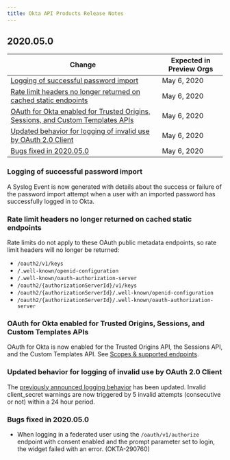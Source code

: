 ```yaml
---
title: Okta API Products Release Notes
---
```


## 2020.05.0

| Change                                                                                                                                                              | Expected in Preview Orgs |
| ------------------------------------------------------------------------------------------------------------------------------------------------------------------- | ------------------------ |
| [Logging of successful password import](#logging-of-successful-password-import)                                                                                     | May 6, 2020              |
| [Rate limit headers no longer returned on cached static endpoints](#rate-limit-headers-no-longer-returned-on-cached-static-endpoints)                               | May 6, 2020              |
| [OAuth for Okta enabled for Trusted Origins, Sessions, and Custom Templates APIs](#oauth-for-okta-enabled-for-trusted-origins-sessions-and-custom-templates-apis)   | May 6, 2020              |
| [Updated behavior for logging of invalid use by OAuth 2.0 Client](#updated-behavior-for-logging-of-invalid-use-by-oauth-2-0-client)                                 | May 6, 2020              |
| [Bugs fixed in 2020.05.0](#bugs-fixed-in-2020-05-0)                                                                                                                 | May 6, 2020              |

### Logging of successful password import

A Syslog Event is now generated with details about the success or failure of the password import attempt when a user with an imported password has successfully logged in to Okta. <!-- OKTA-283126 -->

### Rate limit headers no longer returned on cached static endpoints

Rate limits do not apply to these OAuth public metadata endpoints, so rate limit headers will no longer be returned:

* `/oauth2/v1/keys`
* `/.well-known/openid-configuration`
* `/.well-known/oauth-authorization-server`
* `/oauth2/{authorizationServerId}/v1/keys`
* `/oauth2/{authorizationServerId}/.well-known/openid-configuration`
* `/oauth2/{authorizationServerId}/.well-known/oauth-authorization-server`
<!-- OKTA-289849 -->

### OAuth for Okta enabled for Trusted Origins, Sessions, and Custom Templates APIs

OAuth for Okta is now enabled for the Trusted Origins API, the Sessions API, and the Custom Templates API. See [Scopes & supported endpoints](/docs/guides/implement-oauth-for-okta/scopes/). <!-- OKTA-286819 -->

### Updated behavior for logging of invalid use by OAuth 2.0 Client

The [previously announced logging behavior](https://developer.okta.com/docs/release-notes/2017-23/#additional-logging-for-invalid-use-by-oauth-2-0-client) has been updated. Invalid client_secret warnings are now triggered by 5 invalid attempts (consecutive or not) within a 24 hour period. <!-- OKTA-288030 -->

### Bugs fixed in 2020.05.0

* When logging in a federated user using the `/oauth/v1/authorize` endpoint with consent enabled and the prompt parameter set to login, the widget failed with an error. (OKTA-290760)
